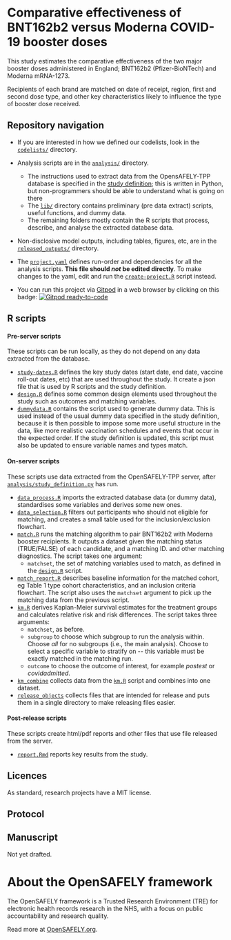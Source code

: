 # Comparative effectiveness of BNT162b2 versus Moderna COVID-19 booster doses

This study estimates the comparative effectiveness of the two major booster doses administered in England; BNT162b2 (Pfizer-BioNTech) and Moderna mRNA-1273.

Recipients of each brand are matched on date of receipt, region, first and second dose type, and other key characteristics likely to influence the type of booster dose received. 

## Repository navigation

-   If you are interested in how we defined our codelists, look in the [`codelists/`](./codelists/) directory.

-   Analysis scripts are in the [`analysis/`](./analysis) directory.

    -   The instructions used to extract data from the OpensAFELY-TPP database is specified in the [study definition](./analysis/study_definition.py); this is written in Python, but non-programmers should be able to understand what is going on there
    -   The [`lib/`](./lib) directory contains preliminary (pre data extract) scripts, useful functions, and dummy data.
    -   The remaining folders mostly contain the R scripts that process, describe, and analyse the extracted database data.

-   Non-disclosive model outputs, including tables, figures, etc, are in the [`released_outputs/`](./released_outputs) directory.

-   The [`project.yaml`](./project.yaml) defines run-order and dependencies for all the analysis scripts. **This file should *not* be edited directly**. To make changes to the yaml, edit and run the [`create-project.R`](./create-project.R) script instead.

-   You can run this project via [Gitpod](https://gitpod.io) in a web browser by clicking on this badge: [![Gitpod ready-to-code](https://img.shields.io/badge/Gitpod-ready--to--code-908a85?logo=gitpod)](https://gitpod.io/#https://github.com/opensafely/comparative-booster)


## R scripts

#### Pre-server scripts
These scripts can be run locally, as they do not depend on any data extracted from the database. 
-   [`study-dates.R`](./lib/design/study-dates.R) defines the key study dates (start date, end date, vaccine roll-out dates, etc) that are used throughout the study. It create a json file that is used by R scripts and the study definition.
-   [`design.R`](./lib/design/design.R) defines some common design elements used throughout the study such as outcomes and matching variables.
-   [`dummydata.R`](./lib/dummydata/dummydata.R) contains the script used to generate dummy data. This is used instead of the usual dummy data specified in the study definition, because it is then possible to impose some more useful structure in the data, like more realistic vaccination schedules and events that occur in the expected order. If the study definition is updated, this script must also be updated to ensure variable names and types match.

#### On-server scripts
These scripts use data extracted from the OpenSAFELY-TPP server, after [`analysis/study_definition.py`](analysis/R/study_definition.py) has run.
-   [`data_process.R`](./analysis/data_process.R) imports the extracted database data (or dummy data), standardises some variables and derives some new ones.
-   [`data_selection.R`](./analysis/data_selection.R) filters out participants who should not eligible for matching, and creates a small table used for the inclusion/exclusion flowchart.
-   [`match.R`](./analysis/match.R) runs the matching algorithm to pair BNT162b2 with Moderna booster recipients. It outputs a dataset given the matching status (TRUE/FALSE) of each candidate, and a matching ID.  and other matching diagnostics. The script takes one argument:
    -   `matchset`, the set of matching variables used to match, as defined in the [`design.R`](analysis/R/design.R) script.
-   [`match_report.R`](./analysis/match_report.R) describes baseline information for the matched cohort, eg Table 1 type cohort characteristics, and an inclusion criteria flowchart. The script also uses the `matchset` argument to pick up the matching data from the previous script.
-   [`km.R`](./analysis/km.R) derives Kaplan-Meier survival estimates for the treatment groups and calculates relative risk and risk differences. The script takes three arguments:
    -  `matchset`, as before.
    -   `subgroup` to choose which subgroup to run the analysis within. Choose _all_ for no subgroups (i.e., the main analysis). Choose _<variable>_ to select a specific variable to stratify on -- this variable must be exactly matched in the matching run. 
    -   `outcome` to choose the outcome of interest, for example _postest_ or _covidadmitted_.
-   [`km_combine`](./analysis/km_combine.R) collects data from the [`km.R`](./analysis/km.R) script and combines into one dataset.
-   [`release_objects`](./analysis/release_objects.R) collects files that are intended for release and puts them in a single directory to make releasing files easier. 

#### Post-release scripts
These scripts create html/pdf reports and other files that use file released from the server.

-   [`report.Rmd`](./write-up/report.Rmd) reports key results from the study.

## Licences
As standard, research projects have a MIT license. 

## Protocol

## Manuscript

Not yet drafted.

# About the OpenSAFELY framework

The OpenSAFELY framework is a Trusted Research Environment (TRE) for electronic
health records research in the NHS, with a focus on public accountability and
research quality.

Read more at [OpenSAFELY.org](https://opensafely.org).

